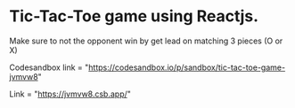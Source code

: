 # Tic-Tac-Toe game using Reactjs.

Make sure to not the opponent win by get lead on matching 3 pieces (O or X)

Codesandbox link = "https://codesandbox.io/p/sandbox/tic-tac-toe-game-jvmvw8"

Link = "https://jvmvw8.csb.app/"
